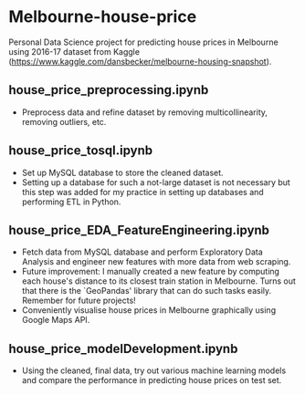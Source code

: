 # Melbourne-house-price
Personal Data Science project for predicting house prices in Melbourne using 2016-17 dataset from Kaggle (https://www.kaggle.com/dansbecker/melbourne-housing-snapshot).

## house_price_preprocessing.ipynb
- Preprocess data and refine dataset by removing multicollinearity, removing outliers, etc.

## house_price_tosql.ipynb
- Set up MySQL database to store the cleaned dataset.
- Setting up a database for such a not-large dataset is not necessary but this step was added for my practice in setting up databases and performing ETL in Python.

## house_price_EDA_FeatureEngineering.ipynb
- Fetch data from MySQL database and perform Exploratory Data Analysis and engineer new features with more data from web scraping.
 - Future improvement: I manually created a new feature by computing each house's distance to its closest train station in Melbourne. Turns out that there is the `GeoPandas' library that can do such tasks easily. Remember for future projects!
- Conveniently visualise house prices in Melbourne graphically using Google Maps API. 

## house_price_modelDevelopment.ipynb
- Using the cleaned, final data, try out various machine learning models and compare the performance in predicting house prices on test set.

 
 
 
 
